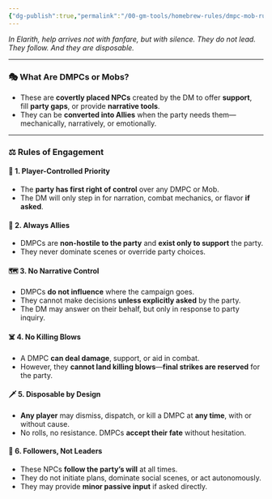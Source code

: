 ```yaml
---
{"dg-publish":true,"permalink":"/00-gm-tools/homebrew-rules/dmpc-mob-rule-the-quiet-followers/"}
---
```


_In Elarith, help arrives not with fanfare, but with silence. They do not lead. They follow. And they are disposable._

---

### 🎭 **What Are DMPCs or Mobs?**

- These are **covertly placed NPCs** created by the DM to offer **support**, fill **party gaps**, or provide **narrative tools**.
- They can be **converted into Allies** when the party needs them—mechanically, narratively, or emotionally.

---

### ⚖️ **Rules of Engagement**

#### 🧠 **1. Player-Controlled Priority**

- The **party has first right of control** over any DMPC or Mob.
- The DM will only step in for narration, combat mechanics, or flavor **if asked**.

#### 🤝 **2. Always Allies**

- DMPCs are **non-hostile to the party** and **exist only to support** the party.
- They never dominate scenes or override party choices.

#### 🗺️ **3. No Narrative Control**

- DMPCs **do not influence** where the campaign goes.
- They cannot make decisions **unless explicitly asked** by the party.
- The DM may answer on their behalf, but only in response to party inquiry.

#### ☠️ **4. No Killing Blows**

- A DMPC **can deal damage**, support, or aid in combat.
- However, they **cannot land killing blows**—**final strikes are reserved** for the party.

#### 🗡️ **5. Disposable by Design**

- **Any player** may dismiss, dispatch, or kill a DMPC at **any time**, with or without cause.
- No rolls, no resistance. DMPCs **accept their fate** without hesitation.

#### 🚶 **6. Followers, Not Leaders**

- These NPCs **follow the party’s will** at all times.
- They do not initiate plans, dominate social scenes, or act autonomously.
- They may provide **minor passive input** if asked directly.